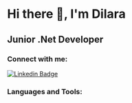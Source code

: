 # Hi there 👋, I'm Dilara 


## Junior .Net Developer

### Connect with me:
[![Linkedin Badge](https://img.shields.io/badge/LinkedIn-0077B5?style=for-the-badge&logo=linkedin&logoColor=white=www.linkedin.com/in/dilara-ozturkmen)](www.linkedin.com/in/dilara-ozturkmen) 

### Languages and Tools:
